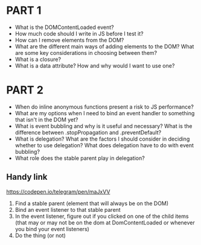 # PART 1
- What is the DOMContentLoaded event?
- How much code should I write in JS before I test it?
- How can I remove elements from the DOM?
- What are the different main ways of adding elements to the DOM? What are some key considerations in choosing between them?
- What is a closure?
- What is a data attribute? How and why would I want to use one?

# PART 2
- When do inline anonymous functions present a risk to JS performance?
- What are my options when I need to bind an event handler to something that isn't in the DOM yet?
- What is event bubbling and why is it useful and necessary? What is the difference between .stopPropagation and .preventDefault?
- What is delegation? What are the factors I should consider in deciding whether to use delegation? What does delegation have to do with event bubbling?
- What role does the stable parent play in delegation?

## Handy link
https://codepen.io/telegram/pen/maJxVV

1. Find a stable parent (element that will always be on the DOM)
2. Bind an event listener to that stable parent
3. In the event listener, figure out if you clicked on one of the child items (that may or may not be on the dom at DomContentLoaded or whenever you bind your event listeners)
4. Do the thing (or not)

















